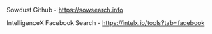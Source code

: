 Sowdust Github - https://sowsearch.info

IntelligenceX Facebook Search - https://intelx.io/tools?tab=facebook